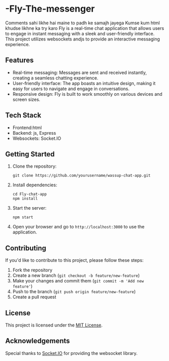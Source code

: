 
# -Fly-The-messenger


Comments sahi likhe hai maine to padh ke samajh jayega
Kumse kum html khudse likhne ka try karo
Fly is a real-time chat application that allows users to engage in instant messaging with a sleek and user-friendly interface. 
This project utilizes websockets andjs to provide an interactive messaging experience.

## Features

- Real-time messaging: Messages are sent and received instantly, creating a seamless chatting experience.
- User-friendly interface: The app boasts an intuitive design, making it easy for users to navigate and engage in conversations.
- Responsive design: Fly is built to work smoothly on various devices and screen sizes.

## Tech Stack

- Frontend:html
- Backend: js, Express
- Websockets: Socket.IO

## Getting Started

1. Clone the repository:

   ```
   git clone https://github.com/yourusername/wassup-chat-app.git
   ```

2. Install dependencies:

   ```
   cd Fly-chat-app
   npm install
   ```

3. Start the server:

   ```
   npm start
   ```

4. Open your browser and go to `http://localhost:3000` to use the application.

## Contributing

If you'd like to contribute to this project, please follow these steps:

1. Fork the repository
2. Create a new branch (`git checkout -b feature/new-feature`)
3. Make your changes and commit them (`git commit -m 'Add new feature'`)
4. Push to the branch (`git push origin feature/new-feature`)
5. Create a pull request

## License

This project is licensed under the [MIT License](LICENSE).

## Acknowledgements

Special thanks to [Socket.IO](https://socket.io/) for providing the websocket library.

